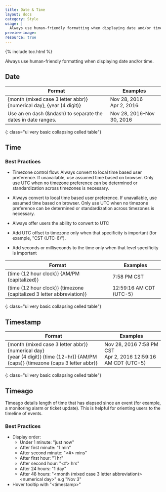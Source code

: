 ```yaml
---
title: Date & Time
layout: docs
category: Style
usage: |
  Always use human-friendly formatting when displaying date and/or time.
preview-image:
resource: true
---
```


{% include toc.html %}

Always use human-friendly formatting when displaying date and/or time.

## Date

| Format | Examples |
| --- | --- |
| {month (mixed case 3 letter abbr)} {numerical day}, {year (4 digit)} | Nov 28, 2016<br>Apr 2, 2016 |
| Use an en dash (&ndash) to separate the dates in date ranges. | Nov 28, 2016–Nov 30, 2016 |
{: class="ui very basic collapsing celled table"}

## Time

### Best Practices

-   Timezone control flow: Always convert to local time based user preference.
    If unavailable, use assumed time based on browser. Only use UTC when no
    timezone preference can be determined or standardization across timezones
    is necessary.

-   Always convert to local time based user preference. If unavailable, use
    assumed time based on browser. Only use UTC when no timezone preference can
    be determined or standardization across timezones is necessary.

-   Always offer users the ability to convert to UTC

-   Add UTC offset to timezone only when that specificity is important (for
    example, "CST (UTC-6)").

-   Add seconds or milliseconds to the time only when that level specificity is
    important

| Format | Examples |
| --- | --- |
| {time (12 hour clock)} {AM/PM (capitalized)} | 7:58 PM CST |
| {time (12 hour clock)} {timezone (capitalized 3 letter abbreviation)} | 12:59:16 AM CDT (UTC-5) |
{: class="ui very basic collapsing celled table"}

## Timestamp

| Format | Examples |
| --- | --- |
| {month (mixed case 3 letter abbr)} {numerical day}<br>{year (4 digit)} {time (12-hr)} {AM/PM (caps)} {timezone (caps 3 letter abbr)} | Nov 28, 2016 7:58 PM CST<br>Apr 2, 2016 12:59:16 AM CDT (UTC-5) |
{: class="ui very basic collapsing celled table"}

## Timeago

Timeago details length of time that has elapsed since an event (for example, a
monitoring alarm or ticket update). This is helpful for orienting users to the
timeline of events.

### Best Practices

-   Display order:
    -   Under 1 minute: "just now"
    -   After first minute: "1 min"
    -   After second minute: "\<#\> mins"
    -   After first hour: "1 hr"
    -   After second hour: "\<#\> hrs"
    -   After 24 hours: "1 day"
    -   After 48 hours: "\<month (mixed case 3 letter abbreviation)\> \<numerical day\>" e.g "Nov 3"
-   Hover tooltip with "\<timestamp\>"
